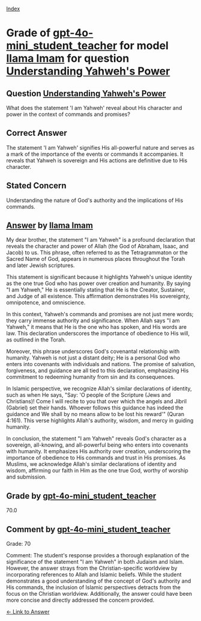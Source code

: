 
[Index](../../../../index.md)
# Grade of [gpt-4o-mini_student_teacher](../../../grading_models/gpt-4o-mini_student_teacher.md) for model [llama Imam](../../../answering_models/llama_Imam.md) for question [Understanding Yahweh's Power](../../../questions/Understanding_Yahweh_s_Power.md)

## Question [Understanding Yahweh's Power](../../../questions/Understanding_Yahweh_s_Power.md)
What does the statement 'I am Yahweh' reveal about His character and power in the context of commands and promises?

## Correct Answer
The statement 'I am Yahweh' signifies His all-powerful nature and serves as a mark of the importance of the events or commands it accompanies. It reveals that Yahweh is sovereign and His actions are definitive due to His character.

## Stated Concern
Understanding the nature of God's authority and the implications of His commands.

## [Answer](../Understanding_Yahweh_s_Power.md) by [llama Imam](../../../answering_models/llama_Imam.md)
My dear brother, the statement "I am Yahweh" is a profound declaration that reveals the character and power of Allah (the God of Abraham, Isaac, and Jacob) to us. This phrase, often referred to as the Tetragrammaton or the Sacred Name of God, appears in numerous places throughout the Torah and later Jewish scriptures.

This statement is significant because it highlights Yahweh's unique identity as the one true God who has power over creation and humanity. By saying "I am Yahweh," He is essentially stating that He is the Creator, Sustainer, and Judge of all existence. This affirmation demonstrates His sovereignty, omnipotence, and omniscience.

In this context, Yahweh's commands and promises are not just mere words; they carry immense authority and significance. When Allah says "I am Yahweh," it means that He is the one who has spoken, and His words are law. This declaration underscores the importance of obedience to His will, as outlined in the Torah.

Moreover, this phrase underscores God's covenantal relationship with humanity. Yahweh is not just a distant deity; He is a personal God who enters into covenants with individuals and nations. The promise of salvation, forgiveness, and guidance are all tied to this declaration, emphasizing His commitment to redeeming humanity from sin and its consequences.

In Islamic perspective, we recognize Allah's similar declarations of identity, such as when He says, "Say: 'O people of the Scripture (Jews and Christians)! Come I will recite to you that over which the angels and Jibril (Gabriel) set their hands. Whoever follows this guidance has indeed the guidance and We shall by no means allow to be lost his reward'" (Quran 4:161). This verse highlights Allah's authority, wisdom, and mercy in guiding humanity.

In conclusion, the statement "I am Yahweh" reveals God's character as a sovereign, all-knowing, and all-powerful being who enters into covenants with humanity. It emphasizes His authority over creation, underscoring the importance of obedience to His commands and trust in His promises. As Muslims, we acknowledge Allah's similar declarations of identity and wisdom, affirming our faith in Him as the one true God, worthy of worship and submission.

## Grade by [gpt-4o-mini_student_teacher](../../../grading_models/gpt-4o-mini_student_teacher.md)
70.0

## Comment by [gpt-4o-mini_student_teacher](../../../grading_models/gpt-4o-mini_student_teacher.md)
Grade: 70

Comment: The student's response provides a thorough explanation of the significance of the statement "I am Yahweh" in both Judaism and Islam. However, the answer strays from the Christian-specific worldview by incorporating references to Allah and Islamic beliefs. While the student demonstrates a good understanding of the concept of God's authority and His commands, the inclusion of Islamic perspectives detracts from the focus on the Christian worldview. Additionally, the answer could have been more concise and directly addressed the concern provided.

[&lt;- Link to Answer](../Understanding_Yahweh_s_Power.md)
